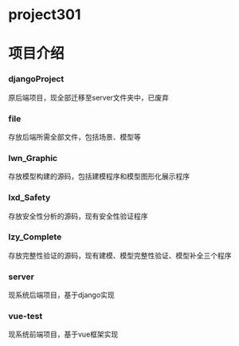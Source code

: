 # project301
# 项目介绍
### djangoProject
原后端项目，现全部迁移至server文件夹中，已废弃
### file
存放后端所需全部文件，包括场景、模型等
### lwn_Graphic
存放模型构建的源码，包括建模程序和模型图形化展示程序
### lxd_Safety
存放安全性分析的源码，现有安全性验证程序
### lzy_Complete
存放完整性验证的源码，现有建模、模型完整性验证、模型补全三个程序
### server
现系统后端项目，基于django实现
### vue-test
现系统前端项目，基于vue框架实现
